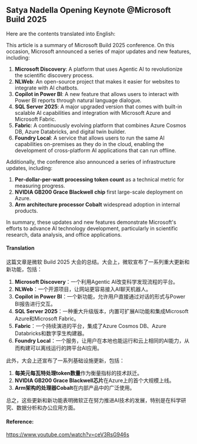 ## Satya Nadella Opening Keynote @Microsoft Build 2025

Here are the contents translated into English:

This article is a summary of Microsoft Build 2025 conference. On this occasion, Microsoft announced a series of major updates and new features, including:

1. **Microsoft Discovery**: A platform that uses Agentic AI to revolutionize the scientific discovery process.
2. **NLWeb**: An open-source project that makes it easier for websites to integrate with AI chatbots.
3. **Copilot in Power BI**: A new feature that allows users to interact with Power BI reports through natural language dialogue.
4. **SQL Server 2025**: A major upgraded version that comes with built-in scalable AI capabilities and integration with Microsoft Azure and Microsoft Fabric.
5. **Fabric**: A continuously evolving platform that combines Azure Cosmos DB, Azure Databricks, and digital twin builder.
6. **Foundry Local**: A service that allows users to run the same AI capabilities on-premises as they do in the cloud, enabling the development of cross-platform AI applications that can run offline.

Additionally, the conference also announced a series of infrastructure updates, including:

1. **Per-dollar-per-watt processing token count** as a technical metric for measuring progress.
2. **NVIDIA GB200 Grace Blackwell chip** first large-scale deployment on Azure.
3. **Arm architecture processor Cobalt** widespread adoption in internal products.

In summary, these updates and new features demonstrate Microsoft's efforts to advance AI technology development, particularly in scientific research, data analysis, and office applications.

#### Translation 

这篇文章是微软 Build 2025 大会的总结。大会上，微软宣布了一系列重大更新和新功能，包括：

1. **Microsoft Discovery**：一个利用Agentic AI改变科学发现流程的平台。
2. **NLWeb**：一个开源项目，让网站更容易接入AI聊天机器人。
3. **Copilot in Power BI**：一个新功能，允许用户直接通过对话的形式与Power BI报告进行交互。
4. **SQL Server 2025**：一种重大升级版本，内置可扩展AI功能和集成Microsoft Azure和Microsoft Fabric。
5. **Fabric**：一个持续演进的平台，集成了Azure Cosmos DB、Azure Databricks和数字孪生构建器。
6. **Foundry Local**：一个服务，让用户在本地也能运行和云上相同的AI能力，从而构建可以离线运行的跨平台AI应用。

此外，大会上还宣布了一系列基础设施更新，包括：

1. **每美元每瓦特处理token数量**作为衡量指标的技术跃迁。
2. **NVIDIA GB200 Grace Blackwell芯片**在Azure上的首个大规模上线。
3. **Arm架构的处理器Cobalt**在内部产品中的广泛使用。

总之，这些更新和新功能表明微软正在努力推进AI技术的发展，特别是在科学研究、数据分析和办公应用方面。

#### Reference: 

https://www.youtube.com/watch?v=ceV3RsG946s